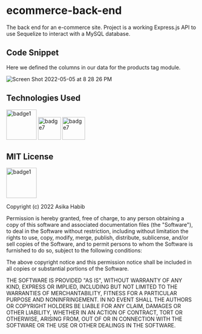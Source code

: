# ecommerce-back-end

The back end for an e-commerce site. Project is a working Express.js API to use Sequelize to interact with a MySQL database.


<h2> Code Snippet </h2>

Here we defined the columns in our data for the products tag module. 


![Screen Shot 2022-05-05 at 8 28 26 PM](https://user-images.githubusercontent.com/101033224/167062301-93c5cf90-f735-4445-86f3-5c397a3e7e87.png)


<h2> Technologies Used </h2>

<img width="80" alt="badge1" src="https://img.shields.io/badge/Tech-seeds.sql-red">
<img width="60" alt="badge7" src="https://img.shields.io/badge/-Insomnia-brightgreen">
<img width="60" alt="badge7" src="https://img.shields.io/badge/Tech-npm-brightgreen">


<br>

<h2> MIT License </h2>
<img width="80" alt="badge1" src="https://img.shields.io/badge/License-MIT-lightgrey">


Copyright (c) 2022 Asika Habib

Permission is hereby granted, free of charge, to any person obtaining a copy
of this software and associated documentation files (the "Software"), to deal
in the Software without restriction, including without limitation the rights
to use, copy, modify, merge, publish, distribute, sublicense, and/or sell
copies of the Software, and to permit persons to whom the Software is
furnished to do so, subject to the following conditions:

The above copyright notice and this permission notice shall be included in all
copies or substantial portions of the Software.

THE SOFTWARE IS PROVIDED "AS IS", WITHOUT WARRANTY OF ANY KIND, EXPRESS OR
IMPLIED, INCLUDING BUT NOT LIMITED TO THE WARRANTIES OF MERCHANTABILITY,
FITNESS FOR A PARTICULAR PURPOSE AND NONINFRINGEMENT. IN NO EVENT SHALL THE
AUTHORS OR COPYRIGHT HOLDERS BE LIABLE FOR ANY CLAIM, DAMAGES OR OTHER
LIABILITY, WHETHER IN AN ACTION OF CONTRACT, TORT OR OTHERWISE, ARISING FROM,
OUT OF OR IN CONNECTION WITH THE SOFTWARE OR THE USE OR OTHER DEALINGS IN THE
SOFTWARE.